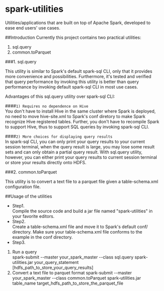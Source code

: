 # spark-utilities
Utilities/applications that are built on top of Apache Spark, developed to ease end users' use cases.

##Introduction
Currently this project contains two practical utilities:<br>
1. sql.query<br>
2. common.toParquet<br>

###1. sql.query

This utility is similar to Spark's default spark-sql CLI, only that it provides more convenience and possibilities. Furthermore, it's tested and verified that query performance by invoking this utility is better than query performance by invoking default spark-sql CLI in most use cases.

Advantages of this sql.query utility over spark-sql CLI:

####`1) Requires no dependence on Hive`<br>
You don't have to install Hive in the same cluster where Spark is deployed, no need to move hive-site.xml to Spark's conf diretory to make Spark recognize Hive registered tables. Further, you don't have to recompile Spark to support Hive, thus to support SQL queries by invoking spark-sql CLI.

####`2) More choices for displaying query results`<br>
In spark-sql CLI, you can only print your query results to your current session terminal, when the query result is large, you may lose some result sets and can only obtain a partial query result. With sql.query utility, however, you can either print your query results to current session terminal or store your results directly onto HDFS.

###2. common.toParquet

This utility is to convert a text file to a parquet file given a table-schema.xml configuration file.

##Usage of the utilities
* Step1.<br>
Compile the source code and build a jar file named "spark-utilities" in your favorite editors.<br>
* Step2.<br>
Create a table-schema.xml file and move it to Spark's default conf/ directory. Make sure your table-schema.xml file conforms to the example in the conf directory.<br>
* Step3.<br>
1) Run a query<br>
spark-submit --master your_spark_master --class sql.query spark-utilities.jar your_query_statement [hdfs_path_to_store_your_query_results]<br>
2) Convert a text file to parquet format
spark-submit --master your_spark_master --class common.toParquet spark-utilities.jar table_name  target_hdfs_path_to_store_the_parquet_file<br>
